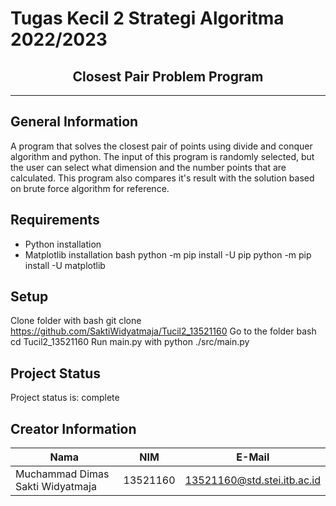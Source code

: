 # Tugas Kecil 2 Strategi Algoritma 2022/2023
<h2 align="center">
  Closest Pair Problem Program<br/>
</h2>
<hr>

## General Information
A program that solves the closest pair of points using divide and conquer algorithm and python. The input of this program is randomly selected, but the user can select what dimension and the number points that are calculated. This program also compares it's result with the solution based on brute force algorithm for reference. 

## Requirements
- Python installation
- Matplotlib installation
bash
python -m pip install -U pip
python -m pip install -U matplotlib

## Setup
Clone folder with bash git clone https://github.com/SaktiWidyatmaja/Tucil2_13521160
Go to the folder bash cd Tucil2_13521160
Run main.py with python ./src/main.py

## Project Status
Project status is: complete

## Creator Information

| Nama                               | NIM      | E-Mail                      |
| ---------------------------------- | -------- | --------------------------- |
| Muchammad Dimas Sakti Widyatmaja   | 13521160 | 13521160@std.stei.itb.ac.id |
